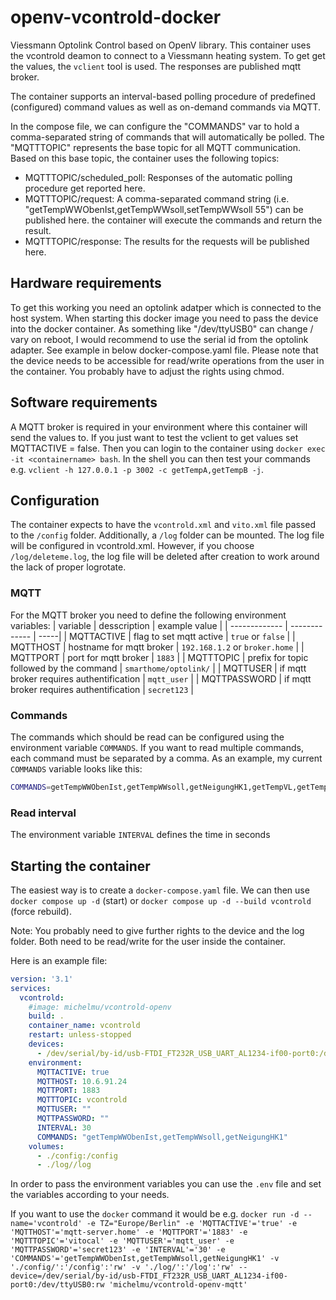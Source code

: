 # openv-vcontrold-docker

Viessmann Optolink Control based on OpenV library.
This container uses the vcontrold deamon to connect to a Viessmann heating system.
To get get the values, the `vclient` tool is used. The responses are published mqtt broker.

The container supports an interval-based polling procedure of predefined (configured) command values as well as on-demand commands via MQTT.

In the compose file, we can configure the "COMMANDS" var to hold a comma-separated string of commands that will automatically be polled.
The "MQTTTOPIC" represents the base topic for all MQTT communication.
Based on this base topic, the container uses the following topics:  

- MQTTTOPIC/scheduled_poll: Responses of the automatic polling procedure get reported here.
- MQTTTOPIC/request: A comma-separated command string (i.e. "getTempWWObenIst,getTempWWsoll,setTempWWsoll 55") can be published here. the container will execute the commands and return the result.
- MQTTTOPIC/response: The results for the requests will be published here.


## Hardware requirements

To get this working you need an optolink adatper which is connected to the host system.
When starting this docker image you need to pass the device into the docker container.
As something like "/dev/ttyUSB0" can change / vary on reboot, I would recommend to use the serial id from the optolink adapter.
See example in below docker-compose.yaml file.
Please note that the device needs to be accessible for read/write operations from the user in the container. You probably have to adjust the rights using chmod.


## Software requirements

A MQTT broker is required in your environment where this container will send the values to.
If you just want to test the vclient to get values set MQTTACTIVE = false.
Then you can login to the container using `docker exec -it <containername> bash`.
In the shell you can then test your commands e.g. `vclient -h 127.0.0.1 -p 3002 -c getTempA,getTempB -j`.


## Configuration

The container expects to have the `vcontrold.xml` and `vito.xml` file passed to the `/config` folder.
Additionally, a `/log` folder can be mounted.
The log file will be configured in vcontrold.xml.
However, if you choose `/log/deleteme.log`, the log file will be deleted after creation to work around the lack of proper logrotate.


### MQTT

For the MQTT broker you need to define the following environment variables:
| variable      | desscription     | example value  |
| ------------- | ------------- | -----|
| MQTTACTIVE    | flag to set mqtt active | `true` or `false` |
| MQTTHOST      | hostname for mqtt broker | `192.168.1.2` or `broker.home` |
| MQTTPORT      | port for mqtt broker     |  `1883` |
| MQTTTOPIC     | prefix for topic followed by the command | `smarthome/optolink/` |
| MQTTUSER      | if mqtt broker requires authentification |  `mqtt_user` |
| MQTTPASSWORD  | if mqtt broker requires authentification |  `secret123` |


### Commands

The commands which should be read can be configured using the environment variable `COMMANDS`.
If you want to read multiple commands, each command must be separated by a comma.
As an example, my current `COMMANDS` variable looks like this:

```bash
COMMANDS=getTempWWObenIst,getTempWWsoll,getNeigungHK1,getTempVL,getTempRL,getPumpeStatusZirku,getBetriebArtHK1,getTempVListHK1,getTempRListHK1,getStatusVerdichter,getJAZ,getJAZHeiz,getJAZWW,getTempA,getPumpeStatusHK1
```


### Read interval

The environment variable `INTERVAL` defines the time in seconds


## Starting the container

The easiest way is to create a `docker-compose.yaml` file.
We can then use `docker compose up -d` (start) or `docker compose up -d --build vcontrold` (force rebuild).

Note: You probably need to give further rights to the device and the log folder.
Both need to be read/write for the user inside the container.

Here is an example file:

```yaml
version: '3.1'
services:
  vcontrold:
    #image: michelmu/vcontrold-openv
    build: .
	container_name: vcontrold
    restart: unless-stopped
    devices:
      - /dev/serial/by-id/usb-FTDI_FT232R_USB_UART_AL1234-if00-port0:/dev/ttyUSB0
    environment:
      MQTTACTIVE: true
      MQTTHOST: 10.6.91.24
      MQTTPORT: 1883
      MQTTTOPIC: vcontrold
      MQTTUSER: ""
      MQTTPASSWORD: ""
      INTERVAL: 30
      COMMANDS: "getTempWWObenIst,getTempWWsoll,getNeigungHK1"
    volumes:
      - ./config:/config
      - ./log//log

```

In order to pass the environment variables you can use the `.env` file and set the variables according to your needs.

If you want to use the `docker` command it would be e.g. `docker run -d --name='vcontrold' -e TZ="Europe/Berlin" -e 'MQTTACTIVE'='true' -e 'MQTTHOST'='mqtt-server.home' -e 'MQTTPORT'='1883' -e 'MQTTTOPIC'='vitocal' -e 'MQTTUSER'='mqtt_user' -e 'MQTTPASSWORD'='secret123' -e 'INTERVAL'='30' -e 'COMMANDS'='getTempWWObenIst,getTempWWsoll,getNeigungHK1' -v './config/':'/config':'rw' -v './log/':'/log':'rw' --device=/dev/serial/by-id/usb-FTDI_FT232R_USB_UART_AL1234-if00-port0:/dev/ttyUSB0:rw 'michelmu/vcontrold-openv-mqtt'`

